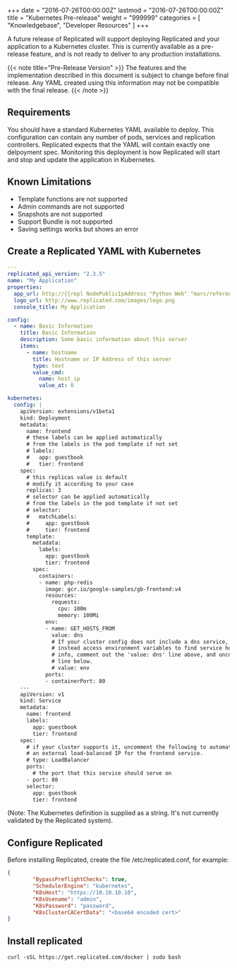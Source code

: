 +++
date = "2016-07-26T00:00:00Z"
lastmod = "2016-07-26T00:00:00Z"
title = "Kubernetes Pre-release"
weight = "999999"
categories = [ "Knowledgebase", "Developer Resources" ]
+++

A future release of Replicated will support deploying Replicated and your application to a Kubernetes cluster. This is currently available as a pre-release feature, and is not ready to deliver to any production installations.

{{< note title="Pre-Release Version" >}}
The features and the implementation described in this document is subject to change before final release. Any YAML created using this information may not be compatible with the final release.
{{< /note >}}

## Requirements
You should have a standard Kubernetes YAML available to deploy. This configuration can contain any number of pods, services and replication controllers. Replicated expects that the YAML will contain exactly one delpoyment spec. Monitoring this deployment is how Replicated will start and stop and update the application in Kubernetes. 

## Known Limitations
- Template functions are not supported
- Admin commands are not supported
- Snapshots are not supported
- Support Bundle is not supported
- Saving settings works but shows an error

## Create a Replicated YAML with Kubernetes 
```yaml
---
replicated_api_version: "2.3.5"
name: "My Application"
properties:
  app_url: http://{{repl NodePublicIpAddress "Python Web" "marc/reference"}}
  logo_url: http://www.replicated.com/images/logo.png
  console_title: My Application

config:
  - name: Basic Information
    title: Basic Information
    description: Some basic information about this server
    items:
      - name: hostname
        title: Hostname or IP Address of this server
        type: text
        value_cmd:
          name: host_ip
          value_at: 0

kubernetes:
  config: |
    apiVersion: extensions/v1beta1
    kind: Deployment
    metadata:
      name: frontend
      # these labels can be applied automatically
      # from the labels in the pod template if not set
      # labels:
      #   app: guestbook
      #   tier: frontend
    spec:
      # this replicas value is default
      # modify it according to your case
      replicas: 3
      # selector can be applied automatically
      # from the labels in the pod template if not set
      # selector:
      #   matchLabels:
      #     app: guestbook
      #     tier: frontend
      template:
        metadata:
          labels:
            app: guestbook
            tier: frontend
        spec:
          containers:
          - name: php-redis
            image: gcr.io/google-samples/gb-frontend:v4
            resources:
              requests:
                cpu: 100m
                memory: 100Mi
            env:
            - name: GET_HOSTS_FROM
              value: dns
              # If your cluster config does not include a dns service, then to
              # instead access environment variables to find service host
              # info, comment out the 'value: dns' line above, and uncomment the
              # line below.
              # value: env
            ports:
            - containerPort: 80
    ---
    apiVersion: v1
    kind: Service
    metadata:
      name: frontend
      labels:
        app: guestbook
        tier: frontend
    spec:
      # if your cluster supports it, uncomment the following to automatically create
      # an external load-balanced IP for the frontend service.
      # type: LoadBalancer
      ports:
        # the port that this service should serve on
      - port: 80
      selector:
        app: guestbook
        tier: frontend
```

(Note: The Kubernetes definition is supplied as a string. It's not currently validated by the Replicated system).

## Configure Replicated
Before installing Replicated, create the file /etc/replicated.conf, for example:
```json
{
        "BypassPreflightChecks": true,
        "SchedulerEngine": "kubernetes",
        "K8sHost": "https://10.10.10.10",
        "K8sUsename": "admin",
        "K8sPassword": "password",
        "K8sClusterCACertData": "<base64 encoded cert>"
}
```

## Install replicated
`curl -sSL https://get.replicated.com/docker | sudo bash`
